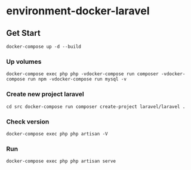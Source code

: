 # environment-docker-laravel

## Get Start

`docker-compose up -d --build`

### Up volumes

`docker-compose exec php php -vdocker-compose run composer -vdocker-compose run npm -vdocker-compose run mysql -v`

### Create new project laravel 

`cd src docker-compose run composer create-project laravel/laravel .`

### Check version

`docker-compose exec php php artisan -V`

### Run

`docker-compose exec php php artisan serve`
